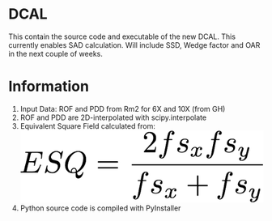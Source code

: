 # DCAL

This contain the source code and executable of the new DCAL. This currently enables SAD calculation. Will include SSD, Wedge factor and OAR in the next couple of weeks. 

# Information
1. Input Data: ROF and PDD from Rm2 for 6X and 10X (from GH)
2. ROF and PDD are 2D-interpolated with scipy.interpolate
2. Equivalent Square Field calculated from: 
![formula1](./Images/formula1.png?raw=true)
3. Python source code is compiled with PyInstaller
